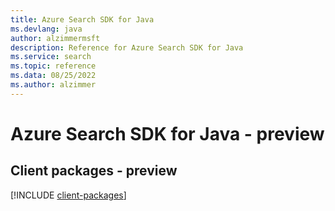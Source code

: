 ```yaml
---
title: Azure Search SDK for Java
ms.devlang: java
author: alzimmermsft
description: Reference for Azure Search SDK for Java
ms.service: search
ms.topic: reference
ms.data: 08/25/2022
ms.author: alzimmer
---
```

# Azure Search SDK for Java - preview

## Client packages - preview
[!INCLUDE [client-packages](search-client-index.md)]